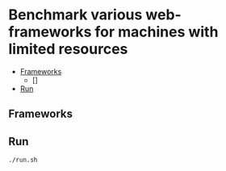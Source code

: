 # Benchmark various web-frameworks for machines with limited resources

- [Frameworks](#frameworks)
  - []
- [Run](#run)


## Frameworks

## Run

```
./run.sh
```